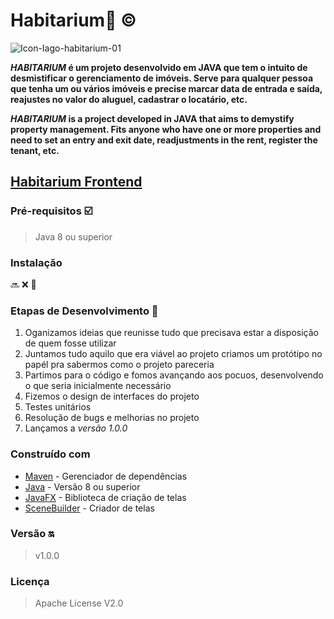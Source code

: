 # Habitarium:house_with_garden: :copyright:
![Icon-Iago-habitarium-01](https://user-images.githubusercontent.com/49647833/85911722-314d9b80-b7fd-11ea-84e9-f8a676418d3c.jpg)

**_HABITARIUM_ é um projeto desenvolvido em JAVA que tem o intuito de desmistificar o gerenciamento de imóveis. Serve para qualquer pessoa que
tenha um ou vários imóveis e precise marcar data de entrada e saída, reajustes no valor do aluguel, cadastrar o locatário, etc.**

**_HABITARIUM_ is a project developed in JAVA that aims to demystify property management. Fits anyone who
have one or more properties and need to set an entry and exit date, readjustments in the rent, register the tenant, etc.**

## [Habitarium Frontend](https://github.com/iaagofelipe/Habitarium-Frontend)

### Pré-requisitos :ballot_box_with_check:
> Java 8 ou superior

### Instalação
:soon: :x: :wrench:

### Etapas de Desenvolvimento :construction_worker: 
1. Oganizamos ideias que reunisse tudo que precisava estar a disposição de quem fosse utilizar
2. Juntamos tudo aquilo que era viável ao projeto criamos um protótipo no papél pra sabermos como o projeto pareceria
3. Partimos para o código e fomos avançando aos pocuos, desenvolvendo o que seria inicialmente necessário
4. Fizemos o design de interfaces do projeto
5. Testes unitários
6. Resolução de bugs e melhorias no projeto
7. Lançamos a _versão 1.0.0_

### Construído com
- [Maven](https://maven.apache.org/) - Gerenciador de dependências
- [Java](https://www.oracle.com/technetwork/pt/java/javase/downloads/index.html) - Versão 8 ou superior
- [JavaFX](https://www.oracle.com/java/technologies/javase/javafx-overview.html) - Biblioteca de criação de telas
- [SceneBuilder](https://gluonhq.com/) - Criador de telas

### Versão :on:
> v1.0.0

### Licença 
> Apache License V2.0
